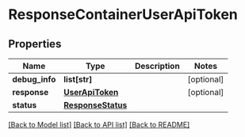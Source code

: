# ResponseContainerUserApiToken

## Properties
Name | Type | Description | Notes
------------ | ------------- | ------------- | -------------
**debug_info** | **list[str]** |  | [optional] 
**response** | [**UserApiToken**](UserApiToken.md) |  | [optional] 
**status** | [**ResponseStatus**](ResponseStatus.md) |  | 

[[Back to Model list]](../README.md#documentation-for-models) [[Back to API list]](../README.md#documentation-for-api-endpoints) [[Back to README]](../README.md)


